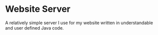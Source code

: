 # Website Server
A relatively simple server I use for my website written in understandable and user defined Java code.
